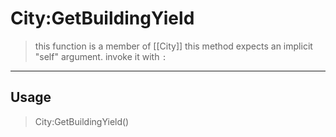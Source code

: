 # City:GetBuildingYield
> this function is a member of [[City]]
> this method expects an implicit "self" argument. invoke it with `:`
-----
## Usage
> City:GetBuildingYield()
